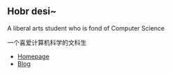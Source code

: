 ## Hobr desi~

A liberal arts student who is fond of Computer Science

一个喜爱计算机科学的文科生

- [Homepage](https://hobr.site)
- [Blog](https://blog.hobr.site)
